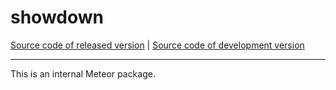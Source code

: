 # showdown
[Source code of released version](https://github.com/meteor/meteor/tree/master/packages/deprecated/showdown) | [Source code of development version](https://github.com/meteor/meteor/tree/devel/packages/deprecated/showdown)
***

This is an internal Meteor package.
